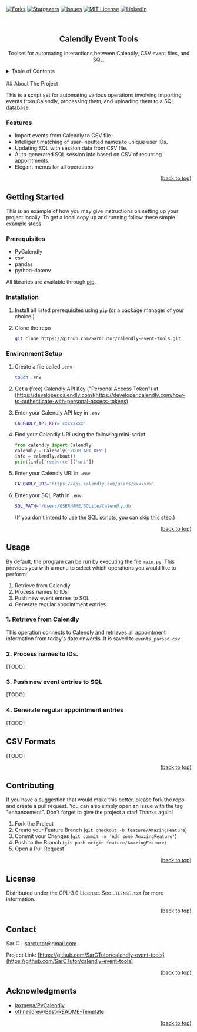 <div id="top"></div>

<!-- PROJECT SHIELDS -->
<!--
*** I'm using markdown "reference style" links for readability.
*** Reference links are enclosed in brackets [ ] instead of parentheses ( ).
*** See the bottom of this document for the declaration of the reference variables
*** for contributors-url, forks-url, etc. This is an optional, concise syntax you may use.
*** https://www.markdownguide.org/basic-syntax/#reference-style-links
-->
[![Forks][forks-shield]][forks-url]
[![Stargazers][stars-shield]][stars-url]
[![Issues][issues-shield]][issues-url]
[![MIT License][license-shield]][license-url]
[![LinkedIn][linkedin-shield]][linkedin-url]



<!-- PROJECT LOGO -->
<br />
<div align="center">
  <!-- <a href="https://github.com/SarCTutor/calendly-event-tools">
    <img src="images/logo.png" alt="Logo" width="80" height="80">
  </a> -->

<h2 align="center">Calendly Event Tools</h2>

  <p align="center">
    Toolset for automating interactions between Calendly, CSV event files, and SQL.
    <br />
  </p>
</div>



<!-- TABLE OF CONTENTS -->
<details>
  <summary>Table of Contents</summary>
  <ol>
    <li>
      <a href="#about-the-project">About The Project</a>
      <ul>
        <li><a href="#features">Features</a></li>
      </ul>
    </li>
    <li>
      <a href="#getting-started">Getting Started</a>
      <ul>
        <li><a href="#prerequisites">Prerequisites</a></li>
        <li><a href="#installation">Installation</a></li>
      </ul>
    </li>
    <li><a href="#usage">Usage</a></li>
    <li><a href="#roadmap">Roadmap</a></li>
    <li><a href="#contributing">Contributing</a></li>
    <li><a href="#license">License</a></li>
    <li><a href="#contact">Contact</a></li>
    <li><a href="#acknowledgments">Acknowledgments</a></li>
  </ol>
</details>

<br>
<!-- ABOUT THE PROJECT -->
## About The Project

This is a script set for automating various operations involving importing events from Calendly, processing them, and uploading them to a SQL database.

### Features

* Import events from Calendly to CSV file.
* Intelligent matching of user-inputted names to unique user IDs.
* Updating SQL with session data from CSV file.
* Auto-generated SQL session info based on CSV of recurring appointments.
* Elegant menus for all operations.

<p align="right">(<a href="#top">back to top</a>)</p>


<!-- GETTING STARTED -->
## Getting Started

This is an example of how you may give instructions on setting up your project locally.
To get a local copy up and running follow these simple example steps.

### Prerequisites

* PyCalendly
* csv
* pandas
* python-dotenv

All libraries are available through [pip](https://pypi.org/project/pip/). 

### Installation

1. Install all listed prerequisites using `pip` (or a package manager of your choice.)
   
2. Clone the repo
   ```sh
   git clone https://github.com/SarCTutor/calendly-event-tools.git
   ```

### Environment Setup

1. Create a file called `.env`
   ```sh
   touch .env
   ```
2. Get a (free) Calendly API Key ("Personal Access Token") at [https://developer.calendly.com](https://developer.calendly.com/how-to-authenticate-with-personal-access-tokens)
   
3. Enter your Calendly API key in `.env`
   ```sh
   CALENDLY_API_KEY='xxxxxxxx'
   ```
4. Find your Calendly URI using the following mini-script
   ```python
   from calendly import Calendly
   calendly = Calendly('YOUR_API_KEY')
   info = calendly.about()
   print(info['resource']['uri'])
   ```
5. Enter your Calendly URI in `.env` 
    ```sh
   CALENDLY_URI='https://api.calendly.com/users/xxxxxxx'
   ```
6. Enter your SQL Path in `.env`.  
    ```sh
    SQL_PATH='/Users/USERNAME/SQLite/Calendly.db'
    ```
    (If you don't intend to use the SQL scripts, you can skip this step.)

<p align="right">(<a href="#top">back to top</a>)</p>



<!-- USAGE EXAMPLES -->
## Usage

By default, the program can be run by executing the file `main.py`.  This provides you with a menu to select which operations you would like to perform:
1. Retrieve from Calendly
2. Process names to IDs
3. Push new event entries to SQL
4. Generate regular appointment entries

### 1. Retrieve from Calendly
This operation connects to Calendly and retrieves all appointment information from today's date onwards.  It is saved to `events_parsed.csv`.  

### 2. Process names to IDs.
[TODO]

### 3. Push new event entries to SQL
[TODO]

### 4. Generate regular appointment entries
[TODO]


<!-- CSV FILE INFO -->
## CSV Formats

[TODO]

<p align="right">(<a href="#top">back to top</a>)</p>


<!-- ROADMAP
## Roadmap

- [ ] Feature 1
- [ ] Feature 2
- [ ] Feature 3
    - [ ] Nested Feature

See the [open issues](https://github.com/SarCTutor/calendly-event-tools/issues) for a full list of proposed features (and known issues). 

<p align="right">(<a href="#top">back to top</a>)</p> -->

<!-- CONTRIBUTING -->
## Contributing

If you have a suggestion that would make this better, please fork the repo and create a pull request. You can also simply open an issue with the tag "enhancement".
Don't forget to give the project a star! Thanks again!

1. Fork the Project
2. Create your Feature Branch (`git checkout -b feature/AmazingFeature`)
3. Commit your Changes (`git commit -m 'Add some AmazingFeature'`)
4. Push to the Branch (`git push origin feature/AmazingFeature`)
5. Open a Pull Request

<p align="right">(<a href="#top">back to top</a>)</p>

<!-- LICENSE -->
## License

Distributed under the GPL-3.0 License. See `LICENSE.txt` for more information.

<p align="right">(<a href="#top">back to top</a>)</p>

<!-- CONTACT -->
## Contact

Sar C - sarctutor@gmail.com

Project Link: [https://github.com/SarCTutor/calendly-event-tools](https://github.com/SarCTutor/calendly-event-tools)

<p align="right">(<a href="#top">back to top</a>)</p>


<!-- ACKNOWLEDGMENTS -->
## Acknowledgments

* [laxmena/PyCalendly](https://github.com/laxmena/PyCalendly)
* [othneildrew/Best-README-Template](https://github.com/othneildrew/Best-README-Template)

<p align="right">(<a href="#top">back to top</a>)</p>


<!-- MARKDOWN LINKS & IMAGES -->
<!-- https://www.markdownguide.org/basic-syntax/#reference-style-links -->
[forks-shield]: https://img.shields.io/github/forks/SarCTutor/calendly-event-tools.svg?style=for-the-badge
[forks-url]: https://github.com/SarCTutor/calendly-event-tools/network/members
[stars-shield]: https://img.shields.io/github/stars/SarCTutor/calendly-event-tools.svg?style=for-the-badge
[stars-url]: https://github.com/SarCTutor/calendly-event-tools/stargazers
[issues-shield]: https://img.shields.io/github/issues/SarCTutor/calendly-event-tools.svg?style=for-the-badge
[issues-url]: https://github.com/SarCTutor/calendly-event-tools/issues
[license-shield]: https://img.shields.io/github/license/SarCTutor/calendly-event-tools.svg?style=for-the-badge
[license-url]: https://github.com/SarCTutor/calendly-event-tools/blob/master/LICENSE.txt
[linkedin-shield]: https://img.shields.io/badge/-LinkedIn-black.svg?style=for-the-badge&logo=linkedin&colorB=555
[linkedin-url]: https://linkedin.com/in/sarc
[product-screenshot]: images/screenshot.png